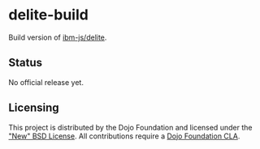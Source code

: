 # delite-build

Build version of [ibm-js/delite](https://github.com/ibm-js/delite).

## Status

No official release yet.
 
## Licensing

This project is distributed by the Dojo Foundation and licensed under the ["New" BSD License](./LICENSE).
All contributions require a [Dojo Foundation CLA](http://dojofoundation.org/about/claForm).
